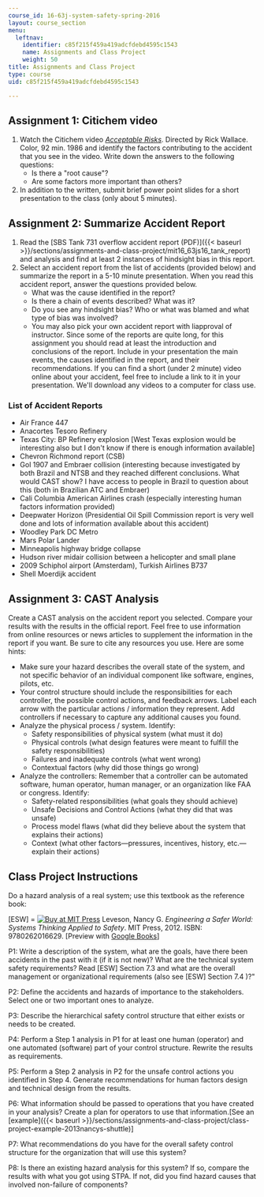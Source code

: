 ```yaml
---
course_id: 16-63j-system-safety-spring-2016
layout: course_section
menu:
  leftnav:
    identifier: c85f215f459a419adcfdebd4595c1543
    name: Assignments and Class Project
    weight: 50
title: Assignments and Class Project
type: course
uid: c85f215f459a419adcfdebd4595c1543

---
```


Assignment 1: Citichem video
----------------------------

1.  Watch the Citichem video [_Acceptable Risks_](http://www.imdb.com/title/tt0090586/). Directed by Rick Wallace. Color, 92 min. 1986 and identify the factors contributing to the accident that you see in the video. Write down the answers to the following questions:
    *   Is there a "root cause"?
    *   Are some factors more important than others?
2.  In addition to the written, submit brief power point slides for a short presentation to the class (only about 5 minutes).

Assignment 2: Summarize Accident Report
---------------------------------------

1.  Read the [SBS Tank 731 overflow accident report (PDF)]({{< baseurl >}}/sections/assignments-and-class-project/mit16_63js16_tank_report) and analysis and find at least 2 instances of hindsight bias in this report.
2.  Select an accident report from the list of accidents (provided below) and summarize the report in a 5-10 minute presentation. When you read this accident report, answer the questions provided below.
    *   What was the cause identified in the report?
    *   Is there a chain of events described? What was it?
    *   Do you see any hindsight bias? Who or what was blamed and what type of bias was involved?
    *   You may also pick your own accident report with liapproval of instructor. Since some of the reports are quite long, for this assignment you should read at least the introduction and conclusions of the report. Include in your presentation the main events, the causes identified in the report, and their recommendations. If you can find a short (under 2 minute) video online about your accident, feel free to include a link to it in your presentation. We'll download any videos to a computer for class use.

### List of Accident Reports

*   Air France 447
*   Anacortes Tesoro Refinery
*   Texas City: BP Refinery explosion \[West Texas explosion would be interesting also but I don't know if there is enough information available\]
*   Chevron Richmond report (CSB)
*   Gol 1907 and Embraer collision (interesting because investigated by both Brazil and NTSB and they reached different conclusions. What would CAST show? I have access to people in Brazil to question about this (both in Brazilian ATC and Embraer)
*   Cali Columbia American Airlines crash (especially interesting human factors information provided)
*   Deepwater Horizon (Presidential Oil Spill Commission report is very well done and lots of information available about this accident)
*   Woodley Park DC Metro
*   Mars Polar Lander
*   Minneapolis highway bridge collapse
*   Hudson river midair collision between a helicopter and small plane
*   2009 Schiphol airport (Amsterdam), Turkish Airlines B737
*   Shell Moerdijk accident

Assignment 3: CAST Analysis
---------------------------

Create a CAST analysis on the accident report you selected. Compare your results with the results in the official report. Feel free to use information from online resources or news articles to supplement the information in the report if you want. Be sure to cite any resources you use. Here are some hints:

*   Make sure your hazard describes the overall state of the system, and not specific behavior of an individual component like software, engines, pilots, etc.
*   Your control structure should include the responsibilities for each controller, the possible control actions, and feedback arrows. Label each arrow with the particular actions / information they represent. Add controllers if necessary to capture any additional causes you found.
*   Analyze the physical process / system. Identify:
    *   Safety responsibilities of physical system (what must it do)
    *   Physical controls (what design features were meant to fulfill the safety responsibilities)
    *   Failures and inadequate controls (what went wrong)
    *   Contextual factors (why did those things go wrong)
*   Analyze the controllers: Remember that a controller can be automated software, human operator, human manager, or an organization like FAA or congress. Identify:
    *   Safety-related responsibilities (what goals they should achieve)
    *   Unsafe Decisions and Control Actions (what they did that was unsafe)
    *   Process model flaws (what did they believe about the system that explains their actions)
    *   Context (what other factors—pressures, incentives, history, etc.—explain their actions)

Class Project Instructions
--------------------------

Do a hazard analysis of a real system; use this textbook as the reference book:

\[ESW\] = [![Buy at MIT Press](/images/mp_logo.gif)](https://mitpress.mit.edu/9780262016629) Leveson, Nancy G. _Engineering a Safer World: Systems Thinking Applied to Safety_. MIT Press, 2012. ISBN: 9780262016629. \[Preview with [Google Books](http://books.google.com/books?id=6dDxCwAAQBAJ&pg=PAfrontcover)\]

P1: Write a description of the system, what are the goals, have there been accidents in the past with it (if it is not new)? What are the technical system safety requirements? Read \[ESW\] Section 7.3 and what are the overall management or organizational requirements (also see \[ESW\] Section 7.4 )?"

P2: Define the accidents and hazards of importance to the stakeholders. Select one or two important ones to analyze.

P3: Describe the hierarchical safety control structure that either exists or needs to be created.

P4: Perform a Step 1 analysis in P1 for at least one human (operator) and one automated (software) part of your control structure. Rewrite the results as requirements.

P5: Perform a Step 2 analysis in P2 for the unsafe control actions you identified in Step 4. Generate recommendations for human factors design and technical design from the results.

P6: What information should be passed to operations that you have created in your analysis? Create a plan for operators to use that information.\[See an [example]({{< baseurl >}}/sections/assignments-and-class-project/class-project-example-2013nancys-shuttle)\]

P7: What recommendations do you have for the overall safety control structure for the organization that will use this system?

P8: Is there an existing hazard analysis for this system? If so, compare the results with what you got using STPA. If not, did you find hazard causes that involved non-failure of components?